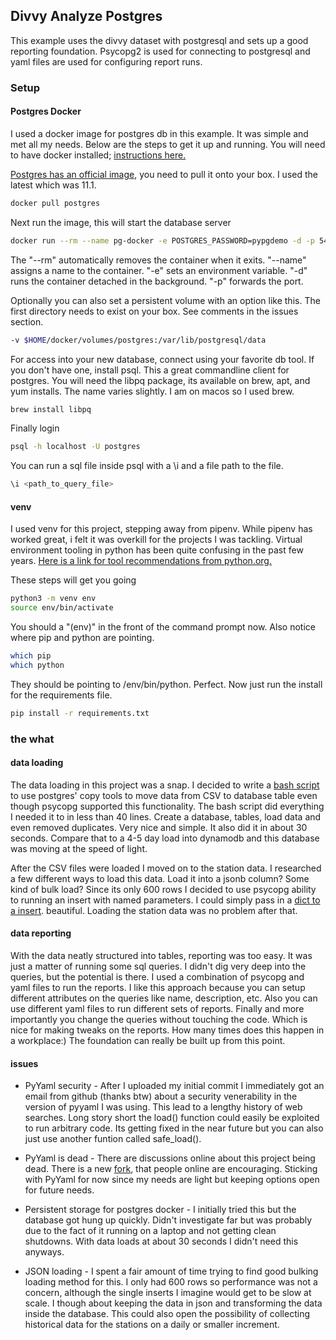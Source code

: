 ## Divvy Analyze Postgres

This example uses the divvy dataset with postgresql and sets up a good reporting foundation. Psycopg2 is used for connecting to postgresql and yaml files are used for configuring report runs. 

### Setup

#### Postgres Docker

I used a docker image for postgres db in this example. It was simple and met all my needs. Below are the steps to get it up and running. You will need to have docker installed; [instructions here.](https://docs.docker.com/install/)

[Postgres has an official image](https://hub.docker.com/_/postgres), you need to pull it onto your box. I used the latest which was 11.1. 

```bash
docker pull postgres
```

Next run the image, this will start the database server 

```bash
docker run --rm --name pg-docker -e POSTGRES_PASSWORD=pypgdemo -d -p 5432:5432 postgres
```

The "--rm" automatically removes the container when it exits. "--name" assigns a name to the container. "-e" sets an environment variable. "-d" runs the container detached in the background. "-p" forwards the port. 

Optionally you can also set a persistent volume with an option like this. The first directory needs to exist on your box. See comments in the issues section. 

```bash
-v $HOME/docker/volumes/postgres:/var/lib/postgresql/data
```

For access into your new database, connect using your favorite db tool. If you don't have one, install psql. This a great commandline client for postgres. You will need the libpq package, its available on brew, apt, and yum installs. The name varies slightly. I am on macos so I used brew. 

```bash
brew install libpq
```

Finally login 
```bash
psql -h localhost -U postgres
```

You can run a sql file inside psql with a \i and a file path to the file. 
```bash
\i <path_to_query_file> 
```

#### venv

I used venv for this project, stepping away from pipenv. While pipenv has worked great, i felt it was overkill for the projects I was tackling. Virtual environment tooling in python has been quite confusing in the past few years. [Here is a link for tool recommendations from python.org.](https://packaging.python.org/guides/tool-recommendations/)

These steps will get you going

```bash
python3 -m venv env
source env/bin/activate
```

You should a "(env)" in the front of the command prompt now. Also notice where pip and python are pointing. 

```bash
which pip
which python
```

They should be pointing to <your project dir>/env/bin/python. Perfect. Now just run the install for the requirements file.

```bash
pip install -r requirements.txt
```

### the what

#### data loading

The data loading in this project was a snap. I decided to write a [bash script](https://github.com/j8mathis/divvy_analyze/blob/master/postgres/setup.sh) to use postgres' copy tools to move data from CSV to database table even though psycopg supported this functionality. The bash script did everything I needed it to in less than 40 lines. Create a database, tables, load data and even removed duplicates. Very nice and simple. It also did it in about 30 seconds. Compare that to a 4-5 day load into dynamodb and this database was moving at the speed of light. 

After the CSV files were loaded I moved on to the station data. I researched a few different ways to load this data. Load it into a jsonb column? Some kind of bulk load? Since its only 600 rows I decided to use psycopg ability to running an insert with named parameters. I could simply pass in a [dict to a insert](https://github.com/j8mathis/divvy_analyze/blob/master/postgres/main.py#L42-L48). beautiful. Loading the station data was no problem after that. 


#### data reporting

With the data neatly structured into tables, reporting was too easy. It was just a matter of running some sql queries. I didn't dig very deep into the queries, but the potential is there. I used a combination of psycopg and yaml files to run the reports. I like this approach because you can setup different attributes on the queries like name, description, etc. Also you can use different yaml files to run different sets of reports. Finally and more importantly you change the queries without touching the code. Which is nice for making tweaks on the reports. How many times does this happen in a workplace:) The foundation can really be built up from this point. 



#### issues
* PyYaml security - After I uploaded my initial commit I immediately got an email from github (thanks btw) about a security venerability in the version of pyyaml I was using. This lead to a lengthy history of web searches. Long story short the load() function could easily be exploited to run arbitrary code. Its getting fixed in the near future but you can also just use another funtion called safe_load().

* PyYaml is dead - There are discussions online about this project being dead. There is a new [fork](https://yaml.readthedocs.io/en/latest/overview.html), that people online are encouraging. Sticking with PyYaml for now since my needs are light but keeping options open for future needs. 

* Persistent storage for postgres docker - I initially tried this but the database got hung up quickly. Didn't investigate far but was probably due to the fact of it running on a laptop and not getting clean shutdowns. With data loads at about 30 seconds I didn't need this anyways. 

* JSON loading - I spent a fair amount of time trying to find good bulking loading method for this. I only had 600 rows so performance was not a concern, although the single inserts I imagine would get to be slow at scale.  I though about keeping the data in json and transforming the data inside the database. This could also open the possibility of collecting historical data for the stations on a daily or smaller increment. 

